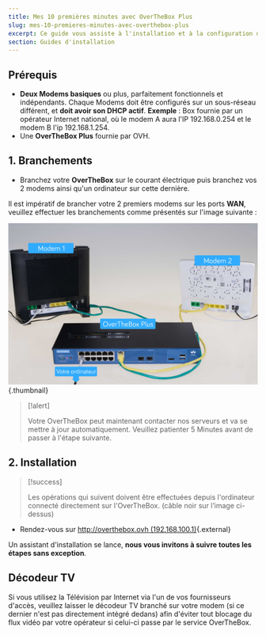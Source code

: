 ```yaml
---
title: Mes 10 premières minutes avec OverTheBox Plus
slug: mes-10-premieres-minutes-avec-overthebox-plus
excerpt: Ce guide vous assiste à l'installation et à la configuration de votre OverTheBox  sur 2 connexions Internet ou plus, étape par étape.
section: Guides d'installation
---
```



## Prérequis
- **Deux Modems basiques** ou plus, parfaitement fonctionnels et indépendants. Chaque Modems doit être configurés sur un sous-réseau différent, et **doit avoir son DHCP actif**.  **Exemple** : Box fournie par un opérateur Internet national, où le modem A aura l'IP 192.168.0.254 et le modem B l'ip 192.168.1.254.
- Une **OverTheBox Plus** fournie par OVH.


## 1. Branchements
- Branchez votre  **OverTheBox**  sur le courant électrique puis branchez vos 2 modems ainsi qu'un ordinateur sur cette dernière.

Il est impératif de brancher votre 2 premiers modems sur les ports **WAN**, veuillez effectuer les branchements comme présentés sur l'image suivante :


![overthebox](images/OTBv2b_1.jpg){.thumbnail}



> [!alert]
>
> Votre  OverTheBox  peut maintenant contacter nos serveurs et va se mettre à
> jour automatiquement. Veuillez patienter  5 Minutes  avant de passer à
> l'étape suivante.
>


## 2. Installation


> [!success]
>
> Les opérations qui suivent doivent être effectuées depuis l'ordinateur
> connecté directement sur l'OverTheBox. (câble noir sur l’image ci-dessus)
>

- Rendez-vous sur [http://overthebox.ovh (192.168.100.1)](http://overthebox.ovh){.external}

Un assistant d'installation se lance, **nous vous invitons à suivre toutes les étapes sans exception**.


## Décodeur TV
Si vous utilisez la Télévision par Internet via l'un de vos fournisseurs d'accès, veuillez laisser le décodeur TV branché sur votre modem (si ce dernier n'est pas directement intégré dedans) afin d'éviter tout blocage du flux vidéo par votre opérateur si celui-ci passe par le service OverTheBox.

